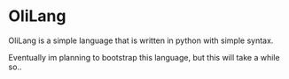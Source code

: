 # OliLang

OliLang is a simple language that is written in python with simple syntax. 


Eventually im planning to bootstrap this language, but this will take a while so..